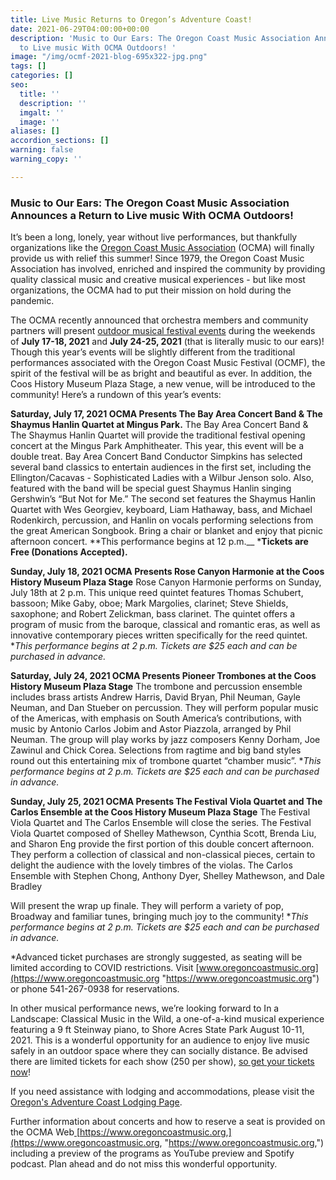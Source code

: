 ```yaml
---
title: Live Music Returns to Oregon’s Adventure Coast!
date: 2021-06-29T04:00:00+00:00
description: 'Music to Our Ears: The Oregon Coast Music Association Announces a Return
  to Live music With OCMA Outdoors! '
image: "/img/ocmf-2021-blog-695x322-jpg.png"
tags: []
categories: []
seo:
  title: ''
  description: ''
  imgalt: ''
  image: ''
aliases: []
accordion_sections: []
warning: false
warning_copy: ''

---
```

### Music to Our Ears: The Oregon Coast Music Association Announces a Return to Live music With OCMA Outdoors!

It’s been a long, lonely, year without live performances, but thankfully organizations like the [Oregon Coast Music Association](http://www.oregoncoastmusic.org/) (OCMA) will finally provide us with relief this summer! Since 1979, the Oregon Coast Music Association has involved, enriched and inspired the community by providing quality classical music and creative musical experiences - but like most organizations, the OCMA had to put their mission on hold during the pandemic.

The OCMA recently announced that orchestra members and community partners will present [outdoor musical festival events](https://www.oregoncoastmusic.org/2021-festival-details/) during the weekends of **July 17-18, 2021** and **July 24-25, 2021** (that is literally music to our ears)! Though this year’s events will be slightly different from the traditional performances associated with the Oregon Coast Music Festival (OCMF), the spirit of the festival will be as bright and beautiful as ever. In addition, the Coos History Museum Plaza Stage, a new venue, will be introduced to the community! Here’s a rundown of this year’s events:

**Saturday, July 17, 2021
OCMA Presents The Bay Area Concert Band & The Shaymus Hanlin Quartet at Mingus Park.**
The Bay Area Concert Band & The Shaymus Hanlin Quartet will provide the traditional festival opening concert at the Mingus Park Amphitheater. This year, this event will be a double treat. Bay Area Concert Band Conductor Simpkins has selected several band classics to entertain audiences in the first set, including the Ellington/Cacavas - Sophisticated Ladies with a Wilbur Jenson solo. Also, featured with the band will be special guest Shaymus Hanlin singing Gershwin’s “But Not for Me.” The second set features the Shaymus Hanlin Quartet with Wes Georgiev, keyboard, Liam Hathaway, bass, and Michael Rodenkirch, percussion, and Hanlin on vocals performing selections from the great American Songbook. Bring a chair or blanket and enjoy that picnic afternoon concert. **This performance begins at 12 p.m.__ ***Tickets are Free (Donations Accepted).**

**Sunday, July 18, 2021 
OCMA Presents Rose Canyon Harmonie at the Coos History Museum Plaza Stage**
Rose Canyon Harmonie performs on Sunday, July 18th at 2 p.m. This unique reed quintet features Thomas Schubert, bassoon; Mike Gaby, oboe; Mark Margolies, clarinet; Steve Shields, saxophone; and Robert Zelickman, bass clarinet. The quintet offers a program of music from the baroque, classical and romantic eras, as well as innovative contemporary pieces written specifically for the reed quintet. *_This performance begins at 2 p.m. Tickets are $25 each and can be purchased in advance._

**Saturday, July 24, 2021
OCMA Presents Pioneer Trombones at the Coos History Museum Plaza Stage**
The trombone and percussion ensemble includes brass artists Andrew Harris, David Bryan, Phil Neuman, Gayle Neuman, and Dan Stueber on percussion. They will perform popular music of the Americas, with emphasis on South America’s contributions, with music by Antonio Carlos Jobim and Astor Piazzola, arranged by Phil Neuman. The group will play works by jazz composers Kenny Dorham, Joe Zawinul and Chick Corea. Selections from ragtime and big band styles round out this entertaining mix of trombone quartet “chamber music”. *_This performance begins at 2 p.m. Tickets are $25 each and can be purchased in advance._

**Sunday, July 25, 2021
OCMA Presents The Festival Viola Quartet and The Carlos Ensemble at the Coos History Museum Plaza Stage**
The Festival Viola Quartet and The Carlos Ensemble will close the series. The Festival Viola Quartet composed of Shelley Mathewson, Cynthia Scott, Brenda Liu, and Sharon Eng provide the first portion of this double concert afternoon. They perform a collection of classical and non-classical pieces, certain to delight the audience with the lovely timbres of the violas. The Carlos Ensemble with Stephen Chong, Anthony Dyer, Shelley Mathewson, and Dale Bradley

Will present the wrap up finale. They will perform a variety of pop, Broadway and familiar tunes, bringing much joy to the community! *_This performance begins at 2 p.m. Tickets are $25 each and can be purchased in advance._

\*Advanced ticket purchases are strongly suggested, as seating will be limited according to COVID restrictions. Visit [www.oregoncoastmusic.org](https://www.oregoncoastmusic.org "https://www.oregoncoastmusic.org") or phone 541-267-0938 for reservations.

In other musical performance news, we’re looking forward to In a Landscape: Classical Music in the Wild, a one-of-a-kind musical experience featuring a 9 ft Steinway piano, to Shore Acres State Park August 10-11, 2021. This is a wonderful opportunity for an audience to enjoy live music safely in an outdoor space where they can socially distance. Be advised there are limited tickets for each show (250 per show), [so get your tickets now](https://www.oregonsadventurecoast.com/event/in-a-landscape-classical-music-in-the-wild/)!

If you need assistance with lodging and accommodations, please visit the [Oregon's Adventure Coast Lodging Page](https://www.oregonsadventurecoast.com/lodging/).

Further information about concerts and how to reserve a seat is provided on the OCMA Web[ ](about:blank)[https://www.oregoncoastmusic.org,](https://www.oregoncoastmusic.org, "https://www.oregoncoastmusic.org,") including a preview of the programs as YouTube preview and Spotify podcast. Plan ahead and do not miss this wonderful opportunity.